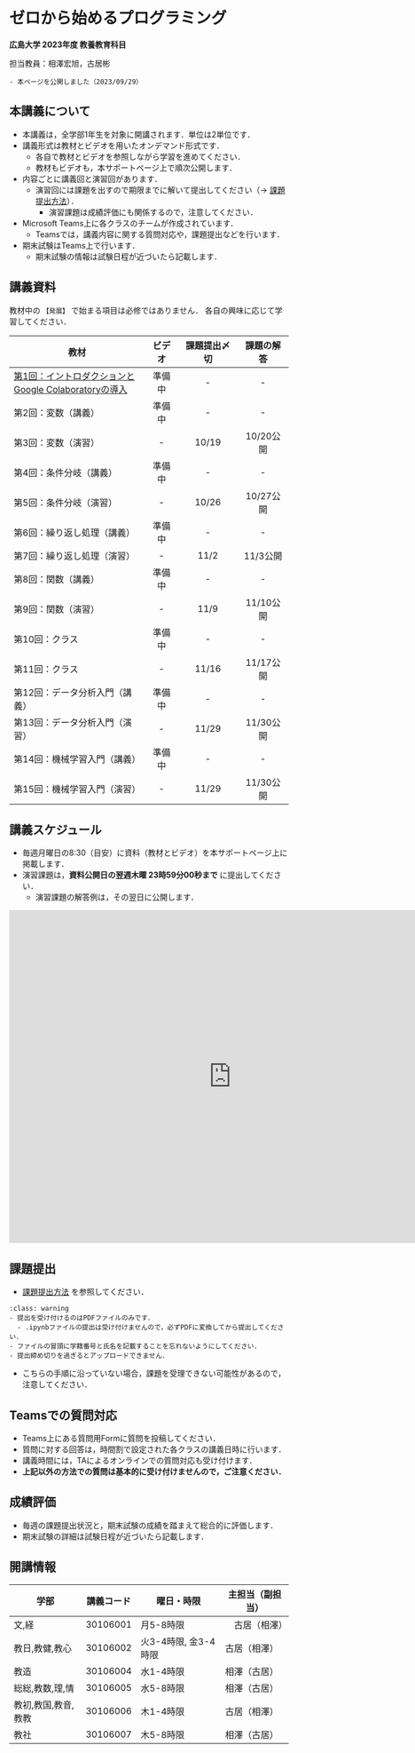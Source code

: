# ゼロから始めるプログラミング

**広島大学 2023年度 教養教育科目**

担当教員：相澤宏旭，古居彬

````{card} お知らせ
- 本ページを公開しました（2023/09/29）

````

## 本講義について

- 本講義は，全学部1年生を対象に開講されます．単位は2単位です．
- 講義形式は教材とビデオを用いたオンデマンド形式です．
  - 各自で教材とビデオを参照しながら学習を進めてください．
  - 教材もビデオも，本サポートページ上で順次公開します．
- 内容ごとに講義回と演習回があります．
  - 演習回には課題を出すので期限までに解いて提出してください（→ [課題提出方法](docs/submission/submission.md)）．
    - 演習課題は成績評価にも関係するので，注意してください．
- Microsoft Teams上に各クラスのチームが作成されています．
  - Teamsでは，講義内容に関する質問対応や，課題提出などを行います．
- 期末試験はTeams上で行います．
  - 期末試験の情報は試験日程が近づいたら記載します．

## 講義資料

教材中の `【発展】` で始まる項目は必修ではありません．
各自の興味に応じて学習してください．

| 教材 | ビデオ | 課題提出〆切 | 課題の解答 |
| ---- | :----: | :----: | :----: |
| [第1回：イントロダクションと<br>Google Colaboratoryの導入](docs/01/introduction_and_setup.ipynb) | 準備中 | - | - |
| 第2回：変数（講義） | 準備中 | - | - |
| 第3回：変数（演習） | - | 10/19 | 10/20公開 |
| 第4回：条件分岐（講義） | 準備中 | - | - |
| 第5回：条件分岐（演習） | - | 10/26 | 10/27公開 |
| 第6回：繰り返し処理（講義） | 準備中 | - | - |
| 第7回：繰り返し処理（演習）  | - | 11/2 | 11/3公開 |
| 第8回：関数（講義） | 準備中 | - | - |
| 第9回：関数（演習） |- | 11/9 | 11/10公開 |
| 第10回：クラス | 準備中 | - | - |
| 第11回：クラス  | - | 11/16 | 11/17公開 |
| 第12回：データ分析入門（講義） | 準備中 | - | - |
| 第13回：データ分析入門（演習）  | - | 11/29 | 11/30公開 |
| 第14回：機械学習入門（講義） | 準備中 | - | - |
| 第15回：機械学習入門（演習）  | - | 11/29 | 11/30公開 |

## 講義スケジュール

- 毎週月曜日の8:30（目安）に資料（教材とビデオ）を本サポートページ上に掲載します．
- 演習課題は，**資料公開日の翌週木曜 23時59分00秒まで** に提出してください．
  - 演習課題の解答例は，その翌日に公開します．

<iframe src="https://calendar.google.com/calendar/embed?src=zeropro.hu%40gmail.com&ctz=Asia%2FTokyo" style="border: 0" width="800" height="600" frameborder="0" scrolling="no"></iframe>


## 課題提出

- [課題提出方法](docs/submission/submission.md) を参照してください．

`````{admonition} 課題提出時の注意
:class: warning
- 提出を受け付けるのはPDFファイルのみです．
  - .ipynbファイルの提出は受け付けませんので，必ずPDFに変換してから提出してください．
- ファイルの冒頭に学籍番号と氏名を記載することを忘れないようにしてください．
- 提出締め切りを過ぎるとアップロードできません．
`````

- こちらの手順に沿っていない場合，課題を受理できない可能性があるので，注意してください．


## Teamsでの質問対応

- Teams上にある質問用Formに質問を投稿してください．
- 質問に対する回答は，時間割で設定された各クラスの講義日時に行います．
- 講義時間には，TAによるオンラインでの質問対応も受け付けます．
- **上記以外の方法での質問は基本的に受け付けませんので，ご注意ください．**


## 成績評価

- 毎週の課題提出状況と，期末試験の成績を踏まえて総合的に評価します．
- 期末試験の詳細は試験日程が近づいたら記載します．


## 開講情報

| 学部 | 講義コード | 曜日・時限 | 主担当（副担当） |
| ---- | ---- | ---- | ---- |
| 文,経 |  30106001 | 月5-8時限 |　古居（相澤） |
| 教日,教健,教心 |  30106002 | 火3-4時限, 金3-4時限 | 古居（相澤） |
| 教造 |  30106004 | 水1-4時限 | 相澤（古居） |
| 総総,教数,理,情 |  30106005 | 水5-8時限 | 相澤（古居） |
| 教初,教国,教音,教教 |  30106006 | 木1-4時限 | 古居（相澤） |
| 教社 |  30106007 | 木5-8時限 |相澤（古居） |
